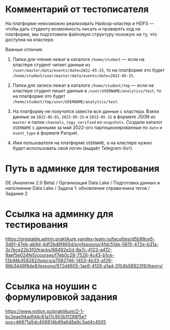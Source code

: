 # Комментарий от тестописателя
На платформе невозможно реализовать Hadoop-кластер и HDFS — чтобы дать студенту возможность писать и проверять код на платформе, мы подготовили файловую структуру похожую на ту, что доступна на кластере.

Важные отличия:

1. Папки для чтения лежат в каталоге `/home/student` — если на кластере студент читает данные из `/user/master/data/events/date=2022-05-25`, то на платформе это будет `/home/student/user/master/data/events/date=2022-05-25`.

2. Папки для записи лежат в каталоге `/home/student/tmp` — если на кластере студент пишет данные в `/user/USERNAME/analytics/test`, то на платформе это будет `/home/student/tmp/user/USERNAME/analytics/test`.

3. На платформу не получится завести все данные с кластера. Взяли данные за `2022-05-01`, `2022-05-25` и `2022-05-31` в формате JSON из `master` и папки `channels`, `tags_verified` из `snapshots`. Создали каталог `USERNAME` с данными за май 2022-ого партиционированные по `date` и `event_type` в формате Parquet.

4. Имя пользователя на платформе `USERNAME`, а на кластере нужно будет использовать свой логин (выдаёт Telegram-бот).

# Путь в админке для тестирования
DE (Аналитик 2.0 Beta) / Организация Data Lake / Подготовка данных и наполнение Data Lake / Задача 1: обновление справочника тегов / Задание 2

# Ссылка на админку для тестирования
https://prestable.admin.praktikum.yandex-team.ru/faculties/d5b98ce5-3d91-47eb-ab9d-4df2bd9f465d/professions/4fdc51de-5615-472e-b31a-3c7ece22b3f0/tracks/88492e2d-9a7c-4123-a412-9aef5e024fe5/courses/f7eb0c28-7528-4c43-b1ce-f2b98b358282/topics/a7082746-1453-4b33-a129-96b3449f8de8/lessons/972d4605-1ae8-4126-a1ad-3104b58923f8/theory/

# Ссылка на ноушин с формулировкой задания
https://www.notion.so/praktikum/2-1-bc2eae94adfd4c61a17c953b1f288f5e?pvs=4#871a5dc406814b49a648a9c3ad4c4505